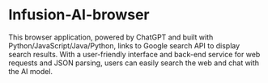 # Infusion-AI-browser
This browser application, powered by ChatGPT and built with Python/JavaScript/Java/Python, links to Google search API to display search results. With a user-friendly interface and back-end service for web requests and JSON parsing, users can easily search the web and chat with the AI model.
